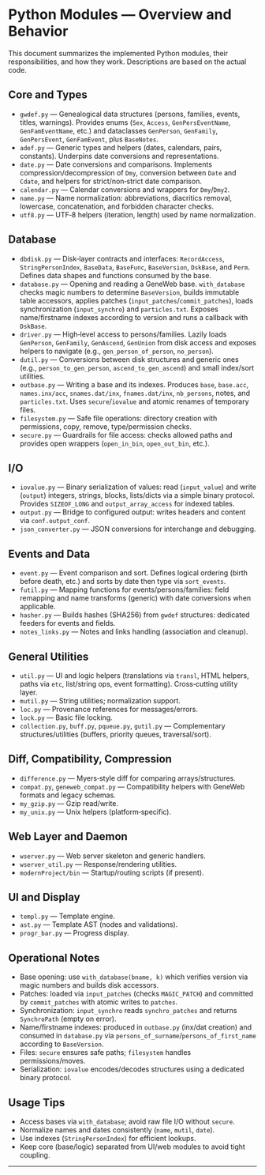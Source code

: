 # Python Modules — Overview and Behavior

This document summarizes the implemented Python modules, their responsibilities, and how they work. Descriptions are based on the actual code.

## Core and Types

- `gwdef.py` — Genealogical data structures (persons, families, events, titles, warnings). Provides enums (`Sex`, `Access`, `GenPersEventName`, `GenFamEventName`, etc.) and dataclasses `GenPerson`, `GenFamily`, `GenPersEvent`, `GenFamEvent`, plus `BaseNotes`.
- `adef.py` — Generic types and helpers (dates, calendars, pairs, constants). Underpins date conversions and representations.
- `date.py` — Date conversions and comparisons. Implements compression/decompression of `Dmy`, conversion between `Date` and `Cdate`, and helpers for strict/non‑strict date comparison.
- `calendar.py` — Calendar conversions and wrappers for `Dmy`/`Dmy2`.
- `name.py` — Name normalization: abbreviations, diacritics removal, lowercase, concatenation, and forbidden character checks.
- `utf8.py` — UTF‑8 helpers (iteration, length) used by name normalization.

## Database

- `dbdisk.py` — Disk‑layer contracts and interfaces: `RecordAccess`, `StringPersonIndex`, `BaseData`, `BaseFunc`, `BaseVersion`, `DskBase`, and `Perm`. Defines data shapes and functions consumed by the base.
- `database.py` — Opening and reading a GeneWeb base. `with_database` checks magic numbers to determine `BaseVersion`, builds immutable table accessors, applies patches (`input_patches`/`commit_patches`), loads synchronization (`input_synchro`) and `particles.txt`. Exposes name/firstname indexes according to version and runs a callback with `DskBase`.
- `driver.py` — High‑level access to persons/families. Lazily loads `GenPerson`, `GenFamily`, `GenAscend`, `GenUnion` from disk access and exposes helpers to navigate (e.g., `gen_person_of_person`, `no_person`).
- `dutil.py` — Conversions between disk structures and generic ones (e.g., `person_to_gen_person`, `ascend_to_gen_ascend`) and small index/sort utilities.
- `outbase.py` — Writing a base and its indexes. Produces `base`, `base.acc`, `names.inx/acc`, `snames.dat/inx`, `fnames.dat/inx`, `nb_persons`, notes, and `particles.txt`. Uses `secure`/`iovalue` and atomic renames of temporary files.
- `filesystem.py` — Safe file operations: directory creation with permissions, copy, remove, type/permission checks.
- `secure.py` — Guardrails for file access: checks allowed paths and provides open wrappers (`open_in_bin`, `open_out_bin`, etc.).

## I/O

- `iovalue.py` — Binary serialization of values: read (`input_value`) and write (`output`) integers, strings, blocks, lists/dicts via a simple binary protocol. Provides `SIZEOF_LONG` and `output_array_access` for indexed tables.
- `output.py` — Bridge to configured output: writes headers and content via `conf.output_conf`.
- `json_converter.py` — JSON conversions for interchange and debugging.

## Events and Data

- `event.py` — Event comparison and sort. Defines logical ordering (birth before death, etc.) and sorts by date then type via `sort_events`.
- `futil.py` — Mapping functions for events/persons/families: field remapping and name transforms (generic) with date conversions when applicable.
- `hasher.py` — Builds hashes (SHA256) from `gwdef` structures: dedicated feeders for events and fields.
- `notes_links.py` — Notes and links handling (association and cleanup).

## General Utilities

- `util.py` — UI and logic helpers (translations via `transl`, HTML helpers, paths via `etc`, list/string ops, event formatting). Cross‑cutting utility layer.
- `mutil.py` — String utilities; normalization support.
- `loc.py` — Provenance references for messages/errors.
- `lock.py` — Basic file locking.
- `collection.py`, `buff.py`, `pqueue.py`, `gutil.py` — Complementary structures/utilities (buffers, priority queues, traversal/sort).

## Diff, Compatibility, Compression

- `difference.py` — Myers‑style diff for comparing arrays/structures.
- `compat.py`, `geneweb_compat.py` — Compatibility helpers with GeneWeb formats and legacy schemas.
- `my_gzip.py` — Gzip read/write.
- `my_unix.py` — Unix helpers (platform‑specific).

## Web Layer and Daemon

- `wserver.py` — Web server skeleton and generic handlers.
- `wserver_util.py` — Response/rendering utilities.
- `modernProject/bin` — Startup/routing scripts (if present).

## UI and Display

- `templ.py` — Template engine.
- `ast.py` — Template AST (nodes and validations).
- `progr_bar.py` — Progress display.

## Operational Notes

- Base opening: use `with_database(bname, k)` which verifies version via magic numbers and builds disk accessors.
- Patches: loaded via `input_patches` (checks `MAGIC_PATCH`) and committed by `commit_patches` with atomic writes to `patches`.
- Synchronization: `input_synchro` reads `synchro_patches` and returns `SynchroPath` (empty on error).
- Name/firstname indexes: produced in `outbase.py` (inx/dat creation) and consumed in `database.py` via `persons_of_surname`/`persons_of_first_name` according to `BaseVersion`.
- Files: `secure` ensures safe paths; `filesystem` handles permissions/moves.
- Serialization: `iovalue` encodes/decodes structures using a dedicated binary protocol.

## Usage Tips

- Access bases via `with_database`; avoid raw file I/O without `secure`.
- Normalize names and dates consistently (`name`, `mutil`, `date`).
- Use indexes (`StringPersonIndex`) for efficient lookups.
- Keep core (base/logic) separated from UI/web modules to avoid tight coupling.

---
